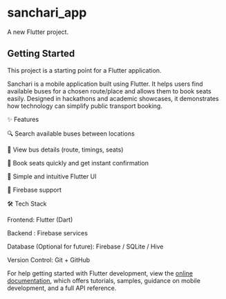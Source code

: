 # sanchari_app

A new Flutter project.

## Getting Started

This project is a starting point for a Flutter application.

Sanchari is a mobile application built using Flutter. It helps users find available buses for a chosen route/place and allows them to book seats easily. Designed in hackathons and academic showcases, it demonstrates how technology can simplify public transport booking.

✨ Features

🔍 Search available buses between locations

🚌 View bus details (route, timings, seats)

🎫 Book seats quickly and get instant confirmation

📱 Simple and intuitive Flutter UI

🚧 Firebase support 

🛠️ Tech Stack

Frontend: Flutter (Dart)

Backend : Firebase services

Database (Optional for future): Firebase / SQLite / Hive

Version Control: Git + GitHub

For help getting started with Flutter development, view the
[online documentation](https://docs.flutter.dev/), which offers tutorials,
samples, guidance on mobile development, and a full API reference.
